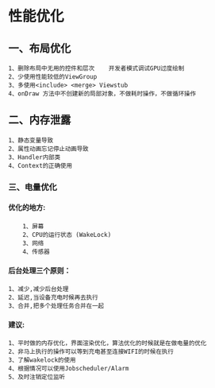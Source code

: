 # 性能优化

## 一、布局优化

    1、删除布局中无用的控件和层次    开发者模式调试GPU过度绘制
    2、少使用性能较低的ViewGroup
    3、多使用<include> <merge> Viewstub
    4、onDraw 方法中不创建新的局部对象，不做耗时操作，不做循环操作


## 二、内存泄露
    1、静态变量导致
    2、属性动画忘记停止动画导致
    3、Handler内部类
    4、Context的正确使用

### 三、电量优化

#### 优化的地方:
        1、屏幕
		2、CPU的运行状态 (WakeLock)
		3、网络
		4、传感器

#### 后台处理三个原则：
	1、减少,减少后台处理
	2、延迟,当设备充电时候再去执行
	3、合并,把多个处理任务合并在一起

#### 建议:
    1、平时做的内存优化，界面渲染优化，算法优化的时候就是在做电量的优化
    2、非马上执行的操作可以等到充电甚至连接WIFI的时候在执行
    3、了解wakelock的使用
    4、根据情况可以使用Jobscheduler/Alarm
    5、及时注销定位监听

